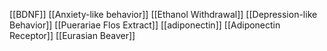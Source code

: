 [[BDNF]]
[[Anxiety-like behavior]]
[[Ethanol Withdrawal]]
[[Depression-like Behavior]]
[[Puerariae Flos Extract]]
[[adiponectin]]
[[Adiponectin Receptor]]
[[Eurasian Beaver]]

